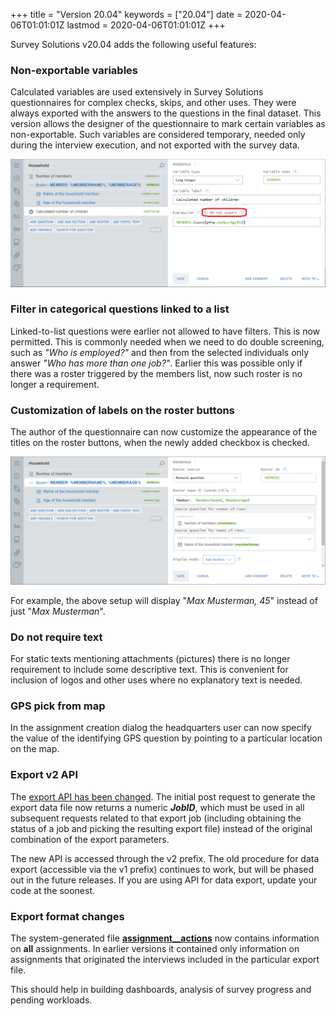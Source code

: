 +++
title = "Version 20.04"
keywords = ["20.04"]
date = 2020-04-06T01:01:01Z
lastmod = 2020-04-06T01:01:01Z
+++


Survey Solutions v20.04 adds the following useful features:

### Non-exportable variables

Calculated variables are used extensively in Survey Solutions questionnaires for complex checks, skips, and other uses. They were always exported with the answers to the questions in the final dataset. This version allows the designer of the questionnaire to mark certain variables as non-exportable. Such variables are considered temporary, needed only during the interview execution, and not exported with the survey data.

<CENTER>
  <A href="images/variables-no-export.png">
     <IMG src="images/variables-no-export.png" width=800>
  </A>
</CENTER>

### Filter in categorical questions linked to a list

Linked-to-list questions were earlier not allowed to have filters. This is now permitted. This is commonly needed when we need to do double screening, such as *"Who is employed?"* and then from the selected individuals only answer *"Who has more than one job?"*. Earlier this was possible only if there was a roster triggered by the members list, now such roster is no longer a requirement.

### Customization of labels on the roster buttons

The author of the questionnaire can now customize the appearance of the titles on the roster buttons, when the newly added checkbox is checked.

<CENTER>
  <A href="images/custom-roster-title.png">
     <IMG src="images/custom-roster-title.png" width=800>
  </A>
</CENTER>

For example, the above setup will display "*Max Musterman, 45*" instead of just "*Max Musterman*".

### Do not require text

For static texts mentioning attachments (pictures) there is no longer requirement to include some descriptive text. This is convenient for inclusion of logos and other uses where no explanatory text is needed.

### GPS pick from map

In the assignment creation dialog the headquarters user can now specify the value of the identifying GPS question by pointing to a particular location on the map.

### Export v2 API

The [export API has been changed](https://demo.mysurvey.solutions/apidocs/index.html#). The initial post request to generate the export data file now returns a numeric ***JobID***, which must be used in all subsequent requests related to that export job (including obtaining the status of a job and picking the resulting export file) instead of the original combination of the export parameters.

The new API is accessed through the v2 prefix. The old procedure for data export (accessible via the v1 prefix) continues to work, but will be phased out in the future releases. If you are using API for data export, update your code at the soonest.

### Export format changes

The system-generated file [**assignment__actions**](/headquarters/export/system-generated-export-file-anatomy/) now contains information on **all** assignments. In earlier versions it contained only information on assignments that originated the interviews included in the particular export file.

This should help in building dashboards, analysis of survey progress and pending workloads.
